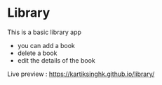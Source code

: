 # Library
This is a basic library app
- you can add a book
- delete a book
- edit the details of the book

Live preview : https://kartiksinghk.github.io/library/
